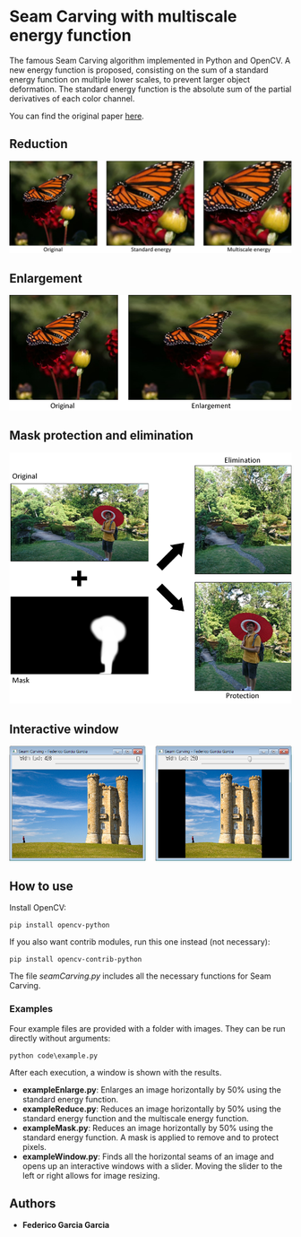 # Seam Carving with multiscale energy function
The famous Seam Carving algorithm implemented in Python and OpenCV. A new energy function is proposed, consisting on the sum of a standard energy function on multiple lower scales, to prevent larger object deformation. The standard energy function is the absolute sum of the partial derivatives of each color channel.

You can find the original paper [here](http://graphics.cs.cmu.edu/courses/15-463/2012_fall/hw/proj3-seamcarving/imret.pdf).

## Reduction

![Reduction](https://github.com/FedericoGarciaGarcia/SeamCarvingMultiscaleEnergyFunction/blob/master/images/reduce.png)

## Enlargement

![Enlargement](https://github.com/FedericoGarciaGarcia/SeamCarvingMultiscaleEnergyFunction/blob/master/images/enlargement.png)

## Mask protection and elimination

![Mask](https://github.com/FedericoGarciaGarcia/SeamCarvingMultiscaleEnergyFunction/blob/master/images/mask.png)

## Interactive window

![Window](https://github.com/FedericoGarciaGarcia/SeamCarvingMultiscaleEnergyFunction/blob/master/images/window.png)

## How to use

Install OpenCV:

```
pip install opencv-python
```

If you also want contrib modules, run this one instead (not necessary):

```
pip install opencv-contrib-python
```

The file *seamCarving.py* includes all the necessary functions for Seam Carving.

### Examples

Four example files are provided with a folder with images. They can be run directly without arguments:

```
python code\example.py
```

After each execution, a window is shown with the results.

* **exampleEnlarge.py**: Enlarges an image horizontally by 50% using the standard energy function.
* **exampleReduce.py**: Reduces an image horizontally by 50% using the standard energy function and the multiscale energy function.
* **exampleMask.py**: Reduces an image horizontally by 50% using the standard energy function. A mask is applied to remove and to protect pixels.
* **exampleWindow.py**: Finds all the horizontal seams of an image and opens up an interactive windows with a slider. Moving the slider to the left or right allows for image resizing.

## Authors

* **Federico Garcia Garcia**